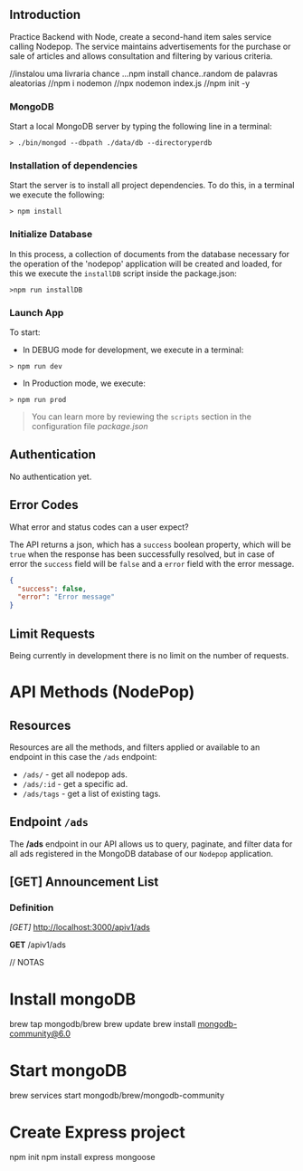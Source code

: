 ## Introduction
Practice Backend with Node, create a second-hand item sales service calling Nodepop. The service maintains advertisements for the purchase or sale of articles and allows consultation and filtering by various criteria.




//instalou uma livraria chance ...npm install chance..random de palavras aleatorias 
//npm i nodemon
//npx nodemon index.js
//npm init -y

### MongoDB
Start a local MongoDB server by typing the following line in a terminal:

```shell
> ./bin/mongod --dbpath ./data/db --directoryperdb
```

### Installation of dependencies
Start the server is to install all project dependencies. To do this, in a terminal we execute the following:

```shell
> npm install
```

### Initialize Database
In this process, a collection of documents from the database necessary for the operation of the 'nodepop' application will be created and loaded, for this we execute the `installDB` script inside the package.json:
```shell
>npm run installDB
```

### Launch App
To start:
- In DEBUG mode for development, we execute in a terminal:
```shell
> npm run dev
```
- In Production mode, we execute:
```shell
> npm run prod
```

> You can learn more by reviewing the `scripts` section in the configuration file *package.json*

## Authentication
No authentication yet.

## Error Codes
What error and status codes can a user expect?

The API returns a json, which has a `success` boolean property, which will be `true` when the response has been successfully resolved, but in case of error the `success` field will be `false` and a `error` field with the error message.

```json
{
  "success": false,
  "error": "Error message"
}
```

## Limit Requests
Being currently in development there is no limit on the number of requests.



# API Methods (NodePop)

## Resources
Resources are all the methods, and filters applied or available to an endpoint in this case the `/ads` endpoint:
- `/ads/` - get all nodepop ads.
- `/ads/:id` - get a specific ad.
- `/ads/tags` - get a list of existing tags.

## Endpoint `/ads`

The **/ads** endpoint in our API allows us to query, paginate, and filter data for all ads registered in the MongoDB database of our `Nodepop` application.

## [GET] Announcement List

### Definition
*[GET]* [http://localhost:3000/apiv1/ads](http://localhost:3000/apiv1/ads)

**GET** /apiv1/ads

// NOTAS

# Install mongoDB
brew tap mongodb/brew
brew update
brew install mongodb-community@6.0

# Start mongoDB
brew services start mongodb/brew/mongodb-community

# Create Express project
npm init
npm install express mongoose